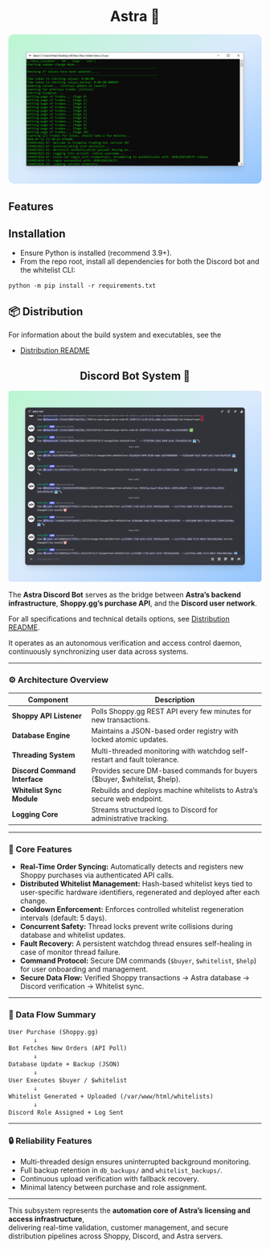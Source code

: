 <div align="center">
  <h1>Astra 🌌</h1>
</div>

![](.github/banner.png)

## Features


## Installation

- Ensure Python is installed (recommend 3.9+).
- From the repo root, install all dependencies for both the Discord bot and the whitelist CLI:

```
python -m pip install -r requirements.txt
```

## 📦 Distribution

For information about the build system and executables, see the 
- [Distribution README](https://github.com/peter-bf/Astra/tree/master/dist#readme)

<div align="center">
  <h2>Discord Bot System 🤖</h2>
</div>

![](.github/bot_logging.png)

The **Astra Discord Bot** serves as the bridge between **Astra’s backend infrastructure**, **Shoppy.gg’s purchase API**, and the **Discord user network**.  

For all specifications and technical details options, see [Distribution README](https://github.com/peter-bf/Astra/tree/master/discordBot).

It operates as an autonomous verification and access control daemon, continuously synchronizing user data across systems.

---

### ⚙️ Architecture Overview

| Component | Description |
|------------|-------------|
| **Shoppy API Listener** | Polls Shoppy.gg REST API every few minutes for new transactions. |
| **Database Engine** | Maintains a JSON-based order registry with locked atomic updates. |
| **Threading System** | Multi-threaded monitoring with watchdog self-restart and fault tolerance. |
| **Discord Command Interface** | Provides secure DM-based commands for buyers ($buyer, $whitelist, $help). |
| **Whitelist Sync Module** | Rebuilds and deploys machine whitelists to Astra’s secure web endpoint. |
| **Logging Core** | Streams structured logs to Discord for administrative tracking. |

---

### 🧠 Core Features

- **Real-Time Order Syncing:** Automatically detects and registers new Shoppy purchases via authenticated API calls.  
- **Distributed Whitelist Management:** Hash-based whitelist keys tied to user-specific hardware identifiers, regenerated and deployed after each change.  
- **Cooldown Enforcement:** Enforces controlled whitelist regeneration intervals (default: 5 days).  
- **Concurrent Safety:** Thread locks prevent write collisions during database and whitelist updates.  
- **Fault Recovery:** A persistent watchdog thread ensures self-healing in case of monitor thread failure.  
- **Command Protocol:** Secure DM commands (`$buyer`, `$whitelist`, `$help`) for user onboarding and management.  
- **Secure Data Flow:** Verified Shoppy transactions → Astra database → Discord verification → Whitelist sync.

---

### 🧩 Data Flow Summary

```
User Purchase (Shoppy.gg)
       ↓
Bot Fetches New Orders (API Poll)
       ↓
Database Update + Backup (JSON)
       ↓
User Executes $buyer / $whitelist
       ↓
Whitelist Generated + Uploaded (/var/www/html/whitelists)
       ↓
Discord Role Assigned + Log Sent
```

---

### 🔒 Reliability Features

- Multi-threaded design ensures uninterrupted background monitoring.
- Full backup retention in `db_backups/` and `whitelist_backups/`.
- Continuous upload verification with fallback recovery.
- Minimal latency between purchase and role assignment.

---

This subsystem represents the **automation core of Astra’s licensing and access infrastructure**,  
delivering real-time validation, customer management, and secure distribution pipelines across Shoppy, Discord, and Astra servers.


